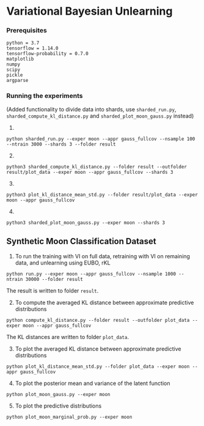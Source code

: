 
# Variational Bayesian Unlearning

### Prerequisites

```
python = 3.7
tensorflow = 1.14.0
tensorflow-probability = 0.7.0
matplotlib
numpy
scipy
pickle
argparse
```

### Running the experiments

(Added functionality to divide data into shards, use `sharded_run.py`, `sharded_compute_kl_distance.py` and `sharded_plot_moon_gauss.py` instead)

1.
```
python sharded_run.py --exper moon --appr gauss_fullcov --nsample 100 --ntrain 3000 --shards 3 --folder result
```
2.
```
python3 sharded_compute_kl_distance.py --folder result --outfolder result/plot_data --exper moon --appr gauss_fullcov --shards 3
```
3.
```
python3 plot_kl_distance_mean_std.py --folder result/plot_data --exper moon --appr gauss_fullcov
```
4.
```
python3 sharded_plot_moon_gauss.py --exper moon --shards 3
```

## Synthetic Moon Classification Dataset

1. To run the training with VI on full data, retraining with VI on remaining data, and unlearning using EUBO, rKL
```
python run.py --exper moon --appr gauss_fullcov --nsample 1000 --ntrain 30000 --folder result
```
The result is written to folder `result`.

2. To compute the averaged KL distance between approximate predictive distributions
```
python compute_kl_distance.py --folder result --outfolder plot_data --exper moon --appr gauss_fullcov
```
The KL distances are written to folder `plot_data`.

3. To plot the averaged KL distance between approximate predictive distributions
```
python plot_kl_distance_mean_std.py --folder plot_data --exper moon --appr gauss_fullcov
```

4. To plot the posterior mean and variance of the latent function
```
python plot_moon_gauss.py --exper moon
```

5. To plot the predictive distributions
```
python plot_moon_marginal_prob.py --exper moon
```
